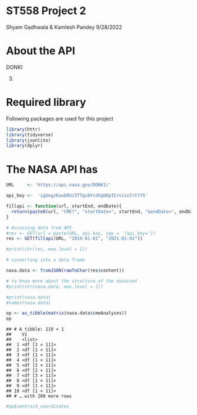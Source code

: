 ST558 Project 2
================
Shyam Gadhwala & Kamlesh Pandey
9/28/2022

# About the API

DONKI

3.  

# Required library

Following packages are used for this project

``` r
library(httr)
library(tidyverse)
library(jsonlite)
library(dplyr)
```

# The NASA API has

``` r
URL     <- 'https://api.nasa.gov/DONKI/'

api_key <-  'igUogzKaubKUi5TTgsbYcdVgU8pICrvizcCrCtY5'

fillapi <- function(url, startEnd, endDate){
  return(paste0(url, "CME?", "startDate=", startEnd, "&endDate=", endDate, "&api_key=", api_key))
}

# Accessing data from API
#res <- GET(url = paste(URL, api.key, sep = '?api_key='))
res <- GET(fillapi(URL, "2019-01-01", "2021-01-01"))

#print(str(res, max.level = 1))

# converting into a data frame

nasa.data <- fromJSON(rawToChar(res$content))

# to know more about the structure of the datatset
#print(str(nasa.data, max.level = 1))

#print(nasa.data)
#names(nasa.data)
```

``` r
op <- as_tibble(matrix(nasa.data$cmeAnalyses))
op
```

    ## # A tibble: 210 × 1
    ##    V1           
    ##    <list>       
    ##  1 <df [1 × 11]>
    ##  2 <df [1 × 11]>
    ##  3 <df [1 × 11]>
    ##  4 <df [1 × 11]>
    ##  5 <df [2 × 11]>
    ##  6 <df [2 × 11]>
    ##  7 <df [3 × 11]>
    ##  8 <df [1 × 11]>
    ##  9 <df [1 × 11]>
    ## 10 <df [1 × 11]>
    ## # … with 200 more rows

``` r
#op$centroid_coordinates
```
